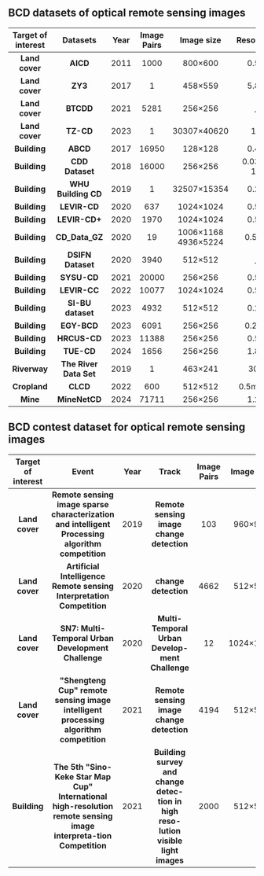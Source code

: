 ## BCD datasets of optical remote sensing images 
|Target of interest|Datasets|Year|Image Pairs|Image size|Resolution|Webline|
|:---:|:---:|:---:|:---:|:---:|:---:|:---:|
|**Land cover**|**AICD**|2011|1000|800×600|0.5m|**_**|
|**Land cover**|**ZY3**|2017|1|458×559|5.8m|[link](http://poles.tpdc.ac.cn/zh-hans/data/b9748f8d-c06e-42a4-a2bc-7a185927f025/)|
|**Land cover**|**BTCDD**|2021|5281|256×256|**_**|**_**|
|**Land cover**|**TZ-CD**|2023|1|30307×40620|1m|**_**|
|**Building**|**ABCD**|2017|16950|128×128|0.4m|[link](https://github.com/gistairc/ABCDdataset)|
|**Building**|**CDD Dataset**|2018|16000|256×256|0.03m-1m|[link](https://drive.google.com/file/d/1GX656JqqOyBi_Ef0w65kDGVto-nHrNs9/edit)|
|**Building**|**WHU Building CD**|2019|1|32507×15354|0.2m|[link](https://study.rsgis.whu.edu.cn/pages/download/building_dataset.html)|
|**Building**|**LEVIR-CD**|2020|637|1024×1024|0.5m|[link](https://justchenhao.github.io/LEVIR/)|
|**Building**|**LEVIR-CD+**|2020|1970|1024×1024|0.5m|[link](https://github.com/S2Looking/Dataset)|
|**Building**|**CD_Data_GZ**|2020|19|1006×1168   4936×5224|0.55m|[link](https://github.com/daifeng2016/Change-Detection-Dataset-for-High-Resolution-Satellite-Imagery)|
|**Building**|**DSIFN Dataset**|2020|3940|512×512|**_**|[link](https://github.com/GeoZcx/A-deeply-supervised-image-fusion-network-for-change-detection-in-remote-sensing-images/tree/master/dataset)|
|**Building**|**SYSU-CD**|2021|20000|256×256|0.5m|[link](https://github.com/liumency/SYSU-CD)|
|**Building**|**LEVIR-CC**|2022|10077|1024×1024|0.5m|[link](https://github.com/Chen-Yang-Liu/RSICC)|
|**Building**|**SI-BU dataset**|2023|4932|512×512|0.2m|[link](https://github.com/liaochengcsu/BCE-Net)|
|**Building**|**EGY-BCD**|2023|6091|256×256|0.25m|[link](https://github.com/oshholail/EGY-BCD)|
|**Building**|**HRCUS-CD**|2023|11388|256×256|0.5m|[link](https://github.com/zjd1836/AERNet)|
|**Building**|**TUE-CD**|2024|1656|256×256|1.8m|[link](https://github.com/RSMagneto/MSI-Net)|
|**Riverway**|**The River Data Set**|2019|1|463×241|30m|[link](https://share.weiyun.com/5xdge4R)|
|**Cropland**|**CLCD**|2022|600|512×512|0.5m-2m|[link](https://github.com/liumency/CropLand-CD)|
|**Mine**|**MineNetCD**|2024|71711|256×256|1.2m|[link](https://huggingface.co/datasets/ericyu/MineNetCD256)|

## BCD contest dataset for optical remote sensing images
|Target of interest|Event|Year|Track|Image Pairs|Image size|Resolution|Webline|
|:---:|:---:|:---:|:---:|:---:|:---:|:---:|:---:|
|**Land cover**|**Remote sensing image sparse characterization and intelligent Processing algorithm competition**|2019|**Remote sensing image change detection**|103|960×960|**_**|[link](https://autdatamotion.github.io/RSC2019/#/home)|
|**Land cover**|**Artificial Intelligence Remote sensing Interpretation Competition**|2020|**change detection**|4662|512×512|0.5-3m|[link](https://rs.sensetime.com/)|
|**Land cover**|**SN7: Multi-Temporal Urban Development Challenge**|2020|**Multi-Temporal Urban Develop-ment Challenge**|12|1024×1024|4m|[link](https://autdatamotion.github.io/RSC2019/#/home)|
|**Land cover**|**"Shengteng Cup" remote sensing image intelligent processing algorithm competition**|2021|**Remote sensing image change detection**|4194|512×512|1m-2m|[link](http://rsipac.whu.edu.cn/subject_two_2021)|
|**Building**|**The 5th "Sino-Keke Star Map Cup" International high-resolution remote sensing image interpreta-tion Competition**|2021|**Building survey and change detec-tion in high reso-lution visible light images**|2000|512×512|2m|[link](https://www.gaofen-challenge.com/challenge)|


